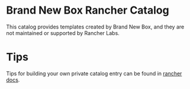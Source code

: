 # Brand New Box Rancher Catalog 

This catalog provides templates created by Brand New Box, and they are not maintained or supported by Rancher Labs.

# Tips

Tips for building your own private catalog entry can be found in [rancher docs](http://rancher.com/docs/rancher/latest/en/catalog/private-catalog/).